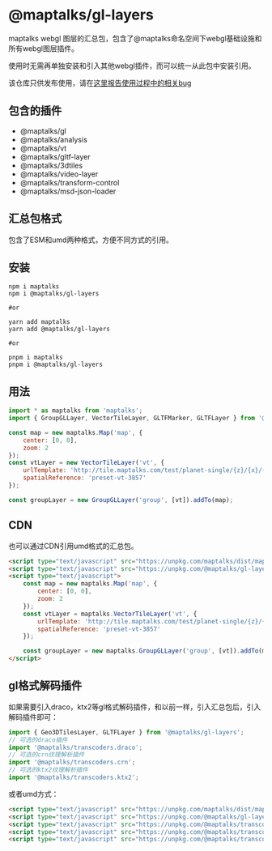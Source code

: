 # @maptalks/gl-layers

maptalks webgl 图层的汇总包，包含了@maptalks命名空间下webgl基础设施和所有webgl图层插件。

使用时无需再单独安装和引入其他webgl插件，而可以统一从此包中安装引用。

该仓库只供发布使用，请在[这里报告使用过程中的相关bug](https://github.com/maptalks/issues/issues)

## 包含的插件

* @maptalks/gl
* @maptalks/analysis
* @maptalks/vt
* @maptalks/gltf-layer
* @maptalks/3dtiles
* @maptalks/video-layer
* @maptalks/transform-control
* @maptalks/msd-json-loader

## 汇总包格式

包含了ESM和umd两种格式，方便不同方式的引用。

## 安装

```shell
npm i maptalks
npm i @maptalks/gl-layers

#or

yarn add maptalks
yarn add @maptalks/gl-layers

#or

pnpm i maptalks
pnpm i @maptalks/gl-layers
```

## 用法

```js
import * as maptalks from 'maptalks';
import { GroupGLLayer, VectorTileLayer, GLTFMarker, GLTFLayer } from '@maptalks/gl-layers';

const map = new maptalks.Map('map', {
    center: [0, 0],
    zoom: 2
});
const vtLayer = new VectorTileLayer('vt', {
    urlTemplate: 'http://tile.maptalks.com/test/planet-single/{z}/{x}/{y}.mvt',
    spatialReference: 'preset-vt-3857'
});

const groupLayer = new GroupGLLayer('group', [vt]).addTo(map);
```

## CDN

也可以通过CDN引用umd格式的汇总包。

```html
<script type="text/javascript" src="https://unpkg.com/maptalks/dist/maptalks.min.js"></script>
<script type="text/javascript" src="https://unpkg.com/@maptalks/gl-layers/dist/maptalks-gl-layers.js"></script>
<script type="text/javascript">
    const map = new maptalks.Map('map', {
        center: [0, 0],
        zoom: 2
    });
    const vtLayer = maptalks.VectorTileLayer('vt', {
        urlTemplate: 'http://tile.maptalks.com/test/planet-single/{z}/{x}/{y}.mvt',
        spatialReference: 'preset-vt-3857'
    });

    const groupLayer = new maptalks.GroupGLLayer('group', [vt]).addTo(map);
</script>
```

## gl格式解码插件

如果需要引入draco，ktx2等gl格式解码插件，和以前一样，引入汇总包后，引入解码插件即可：
```js
import { Geo3DTilesLayer, GLTFLayer } from '@maptalks/gl-layers';
// 可选的draco插件
import '@maptalks/transcoders.draco';
// 可选的crn纹理解析插件
import '@maptalks/transcoders.crn';
// 可选的ktx2纹理解析插件
import '@maptalks/transcoders.ktx2';
```
或者umd方式：
```html
<script type="text/javascript" src="https://unpkg.com/maptalks/dist/maptalks.min.js"></script>
<script type="text/javascript" src="https://unpkg.com/@maptalks/gl-layers/dist/maptalks-gl-layers.js"></script>
<script type="text/javascript" src="https://unpkg.com/@maptalks/transcoders.draco/dist/transcoders.draco.js"></script>
<script type="text/javascript" src="https://unpkg.com/@maptalks/transcoders.crn/dist/transcoders.crn.js"></script>
<script type="text/javascript" src="https://unpkg.com/@maptalks/transcoders.ktx2/dist/transcoders.ktx2.js"></script>
```
